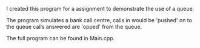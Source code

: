 I created this program for a assignment to demonstrate the use of a queue. 

The program simulates a bank call centre, calls in would be 'pushed' on to the queue calls answered are 'opped' from the queue.

The full program can be found in Main.cpp. 
